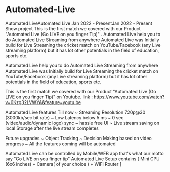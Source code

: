 # Automated-Live
 Automated LiveAutomated Live Jan 2022 - PresentJan 2022 - Present      Show project      This is the first match we covered with our Product "Automated Live (Go LIVE on you finger Tip)" .      Automated Live help you to do Automated Live Streaming from anywhere      Automated Live was Initially build for Live Streaming the cricket match on YouTube/Facebook (any Live streaming platform) but it has lot other potentials in the field of education, sports etc.


Automated Live help you to do Automated Live Streaming from anywhere 
Automated Live was Initially build for Live Streaming the cricket match on YouTube/Facebook (any Live streaming platform) but it has lot other potentials in the field of education, sports etc.


This is the first match we covered with our Product "Automated Live (Go LIVE on you finger Tip)" on Youtube.
link : https://www.youtube.com/watch?v=6Kzg32LVWYA&feature=youtu.be

Automated Live features Till now
~ Streaming Resolution 720p@30 (3000kb/sec bit rate) 
~ Low Latency below 5 ms
~ 0 sec (video/audio/dynamic logo) sync
~ hassle free UI
~ Live stream saving on local Storage after the live stream completes 

Future upgrades
~ Object Tracking
~ Decision Making based on video progress
~ All the features coming will be automated

Automated Live can be controlled by Mobile/WEB app that's what our motto say "Go LIVE on you finger tip"
Automated Live Setup contains [ Mini CPU (6x6 inches) + Camera( of your choice ) + WiFi Router ]
